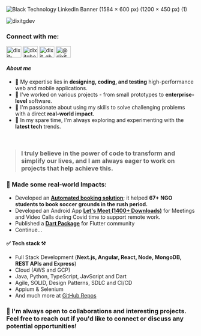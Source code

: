 ![Black Technology LinkedIn Banner (1584 × 600 px) (1200 × 450 px) (1)](https://github.com/DixitGdev/DixitGDev/assets/51261247/7f721bcc-53fb-4625-9302-5a905823bb1b)

<p align="left"> <img src="https://komarev.com/ghpvc/?username=dixitgdev&label=Profile%20views&color=0e75b6&style=flat" alt="dixitgdev" /> </p>
<h3 align="left">Connect with me:</h3>
<p align="left">
<a href="https://linkedin.com/in/dixit-ghodadara" target="blank"><img align="center" src="https://raw.githubusercontent.com/rahuldkjain/github-profile-readme-generator/master/src/images/icons/Social/linked-in-alt.svg" alt="dixit-ghodadara" height="30" width="40" /></a>
<a href="https://twitter.com/dixitghodadara" target="blank"><img align="center" src="https://raw.githubusercontent.com/rahuldkjain/github-profile-readme-generator/master/src/images/icons/Social/twitter.svg" alt="dixitghodadara" height="30" width="40" /></a>
<a href="https://instagram.com/dixit_ghodadara" target="blank"><img align="center" src="https://raw.githubusercontent.com/rahuldkjain/github-profile-readme-generator/master/src/images/icons/Social/instagram.svg" alt="dixit_ghodadara" height="30" width="40" /></a>
<a href="https://medium.com/@dixitghodadara20" target="blank"><img align="center" src="https://raw.githubusercontent.com/rahuldkjain/github-profile-readme-generator/master/src/images/icons/Social/medium.svg" alt="@dixitghodadara20" height="30" width="40" /></a>
</p>

#### _About me_
- 🔬 My expertise lies in **designing, coding, and testing** high-performance web and mobile applications.
- 🦾 I've worked on various projects - from small prototypes to **enterprise-level** software.
- 🚀 I'm passionate about using my skills to solve challenging problems with a direct **real-world impact.**
- 🔭 In my spare time, I'm always exploring and experimenting with the **latest tech** trends.
</br> 

> ### **I truly believe in the power of code to transform and simplify our lives, and I am always eager to work on projects that help achieve this.**

### 🫴 Made some real-world Impacts:
- Developed an [**Automated booking solution**](https://github.com/DixitGdev/Soccer-Booking-Automation-SIA-Singapore); it helped **67+ NGO students to book soccer grounds in the rush period.**
- Developed an Android App [**Let's Meet (1400+ Downloads)**](https://play.google.com/store/apps/details?id=lets.meet.video) for Meetings and Video Calls during Covid time to support remote work.
- Published a [**Dart Package**](https://github.com/DixitGdev/badge-level) for Flutter community
- Continue...

#### ✅ Tech stack ⚒️
- Full Stack Development (**Next.js, Angular, React, Node, MongoDB, REST APIs and Express**)
- Cloud (AWS and GCP)
- Java, Python, TypeScript, JavScript and Dart
- Agile, SOLID, Design Patterns, SDLC and CI/CD
- Appium & Selenium
- And much more at [GitHub Repos](https://github.com/DixitGdev?tab=repositories)

### 🤝 I'm always open to collaborations and interesting projects. Feel free to reach out if you'd like to connect or discuss any potential opportunities!
